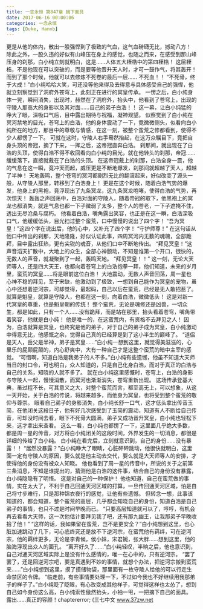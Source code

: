 ```yaml
---
title: 一念永恒 第847章 摘下面具
date: 2017-06-16 00:00:06
categories: 一念永恒
tags: [Duke, Hannb]
---
```


更是从他的体内，散出一股强悍到了极致的气血，这气血磅礴无比，撼动八方！
除此之外，一股久违的好似有山峰压在身上的感觉，也随之而来，在感受到那山峰压身的刹那，白小纯立刻就明白，这是……人体五大桎梏中的第四桎梏！
这层桎梏，不是他现在可以突破的，而是要等他晋升天人时，才可一鼓作气，将其轰开！
而到了那个时候，他就可以去修炼不死卷的最后一层……
不死血！！
“不死骨，终于大成！”白小纯哈哈大笑，可还没等他来得及去得意与具体感受自己的强悍，他就立刻察觉到了洞府外苍穹上，此刻正在进行的冥皇传承。
一愣之后，白小纯身体一晃，瞬间消失，出现时，赫然在了洞府外，抬头中，他看到了苍穹上，出现的守陵人那高大的身影以及其对面……自己的弟子白浩！！
这一幕，让白小纯猛的睁大了眼，深吸口气后，目中露出期待与祝福，凝神观望。
似察觉到了白小纯在冥河禁地的目光，苍穹上的白浩，他的身体震动了一下，竟微微侧头，似看向白小纯所在的地方，那目中的尊敬与情感，在这一刻，被整个蛮荒之修都看到，使得不少人都愣了一下。
可就在这时，守陵人右手蓦然抬起，在这万众瞩目下，竟把自身头顶的帝冠，摘了下来，一挥之后，这帝冠直奔白浩。
刹那间，就出现在了白浩的头顶，使得白浩不得不收回看向白小纯的目光，就在他转头的刹那，帝冠……缓缓落下，直接就戴在了白浩的头顶。
在这帝冠戴上的刹那，白浩全身一震，他的气息在这一瞬，竟冲天而起，威压更是不断地爆发，刹那间就超越了天人，超越了半神！
天地轰鸣，整个苍穹的冥河都剧烈无比的翻滚起来，好似改变了源头一般，从守陵人那里，转移到了白浩身上！
更是在这个时候，随着白浩气势的爆发，他身上的黑袍，竟浮现出了九条冥龙，这九条冥龙咆哮，使得白浩的气势，再次惊天！
轰轰之声回荡中，白浩对面的守陵人，随着帝冠的取下，他黑袍上的冥龙也都消失，就连气息也都一下子微弱了太多，整个人的苍老，一下子遮掩不住，透出无尽沧桑与腐朽。
他看着白浩，嘴角露出笑容，也正是在这一瞬，白浩深吸口气，他缓缓低头，目光扫过整个蛮荒，口中慢慢的说出了四个字！
“吾为冥皇！”这四个字在说出后，他的心中，又补充了四个字！
“守护师尊！”
在这句话从他口中传出的刹那，天地隆隆，好似认证此事，四周冥河内无数的魂魄，全部跪拜，目中露出狂热，更有尖锐的魂音，从他们口中不断地传出。
“拜见冥皇！”这声音滔天扩散中，大地上的众生，全部心神颤动，不知是谁第一个开口，很快的，无数人的声音，就凝聚到了一起，轰鸣天地。
“拜见冥皇！！”
这一刻，无论大天师等人，还是四大天王，也都向着苍穹上的白浩抱拳一拜，他们知道，未来的岁月里，蛮荒的冥皇……将是眼前这位白浩！
大地震动，无数人声音回荡，周一星也心神不稳的拜见，至于宋缺，他激动到了极致，一想到自己能作为冥皇的宠物，虽心中还想着逆河宗，可却觉得，最起码，自己以后在蛮荒，已经是无人敢招惹了。
就算是魁皇，就算是守陵人，也都在这一刻，向着白浩，微微低头！
这是对新一代冥皇的尊重，也是魁皇朝的传统！
整个蛮荒，无论是魂修还是凶兽，一切众生，都是如此，只有一个人……没有跪拜，而是站在那里，抬头看着苍穹，嘴角带着笑容，他就是白小纯！
他是唯一的，在这蛮荒内，有资格不去拜见之人！
因为，白浩就算是冥皇，也终究是他的弟子，对于自己的弟子成为冥皇，白小纯激动中得意无比，他感慨之余，觉得自己真的已经算是到了这小半生的巅峰了。
“道侣是天人，岳父是半神，弟子是冥皇……”白小纯一想到这里，就觉得美滋滋的，心里乐的屁颠屁颠的，内心舒爽中，大有一种自己才是这整个蛮荒的暗中主宰的感觉。
“可惜啊，知道白浩是我弟子的人不多。”白小纯有些遗憾，他虽不知道大天师当日的封口令，可也明白，众人知道的，只是自己化身白浩，而对于真正的白浩与自己的关系，知晓的人就不多了。
就在白小纯这里感慨时，苍穹上，白浩的身影与守陵人一起，慢慢消散，而冥河也渐渐消失，苍穹重新出现。
这场传承登基大典，虽过程不长，可其意义之大，对整个蛮荒而言，都至高无上，可以想象，从这一天开始，关于白浩的传说，将越来越多，而他身为冥皇，也将受到整个蛮荒的敬仰与尊崇。
眼看自己弟子的身影消失，白小纯长舒一口气，这才低头拿出传音玉简，在他闭关这段日子，他有好几次感受到了玉简的震动，知道有人不断给自己传音，可却没时间去看，眼下不死骨大圆满，弟子又成功晋升冥皇，白小纯也轻松下来，这才拿出来查看。
这么一看，白小纯也都愣了一下，这里面几乎绝大多数，都是周一星的传音，对方将白小纯闭关的这段时间，外界发生的一切消息，都很是详细的传给了白小纯。
白小纯在看完后，立刻就意识到，自己的身份……没有暴露！！
“居然没暴露？”白小纯睁大了眼睛，心脏砰砰跳动，他很快就明白，这里面一定有守陵人的原因，要么就是他主动去交代，要么就是大天师等人的安排，才使得他的身份没有被众人知晓。
他也看到了周一星的传音中，所说的关于之前第三条消息，不知是谁提出的，猜测他是白浩的这件事，结合自己的身份没有暴露，白小纯隐隐有了明悟。
这是对自己的一种保护！
他也知道，自己在蛮荒做的事情，实在太大了，不利于自己回通天河区域的打算，一旦传回通天河区域，怕是自己将寸步难行，只是那种锦衣夜行的感觉，让他有些遗憾。
但转念一想，此事该知道的，都会知道，整个蛮荒的高层，几乎都会知晓自己的身份，知道白浩是自己弟子的事情，也只不过是时间早晚而已。
“只要高层知道就可以了，哼哼，有机会再去看看大天师，这一次他估计要拜见我了吧，还有那九幽王，让我那弟子早晚收拾了他！”
“这样的话，我如果留在蛮荒，岂不是更安全？”白小纯想到这里，也心脏加速跳动了几下，可心底终究还是放不下逆河宗，在蛮荒他有羁绊，可在逆河宗，他的羁绊更多，无论是李青候，侯小妹，宋君婉，张大胖……想到这里，他的脑海浮现出众人的面孔。
“离开好久了……”白小纯轻叹，半晌之后，他也意识到，自己对通天河区域实际上是没有什么感情的，唯一在心中的，只有逆河宗。
“罢了罢了，还是回逆河宗吧，要是真遇到不妙的事情，就想个办法，把逆河宗搬到蛮荒来……”白小纯想到这里，摸了摸储物袋，那里面有一枚守陵人给他的可以行走生命禁区的令牌。
“临走前，有些事情要处理一下，不过如今我也不好继续用我那弟子的样子了。”白小纯眨了眨眼，有心改变成其他样子，可觉得这样也太怂了，想到自己如今身份这么高，白小纯索性傲然抬头，小袖一甩，一把摘下自己的面具。
露出……真正的容颜！chaptererror;
(三七中文 www.37zw.net